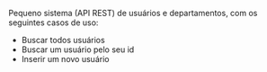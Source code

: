 Pequeno sistema (API REST) de usuários e departamentos, com os seguintes casos de uso:
<br/>
 - Buscar todos usuários <br/>
 - Buscar um usuário pelo seu id <br/>
 - Inserir um novo usuário <br/>
